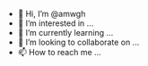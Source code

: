 - 👋 Hi, I’m @amwgh
- 👀 I’m interested in ...
- 🌱 I’m currently learning ...
- 💞️ I’m looking to collaborate on ...
- 📫 How to reach me ...

<!---
amwgh/amwgh is a ✨ special ✨ repository because its `README.md` (this file) appears on your GitHub profile.
You can click the Preview link to take a look at your changes.
--->
